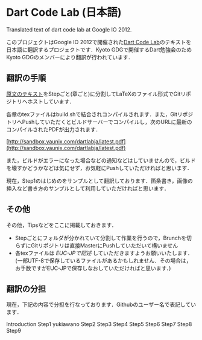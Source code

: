 Dart Code Lab (日本語)
=============

Translated text of dart code lab at Google IO 2012.

このプロジェクトはGoogle IO 2012で開催された[Dart Code Lab](https://developers.google.com/events/io/sessions/gooio2012/1412/)のテキストを日本語に翻訳するプロジェクトです．Kyoto GDGで開催するDart勉強会のためKyoto GDGのメンバーにより翻訳が行われています．

## 翻訳の手順

[原文のテキスト](http://www.dartlang.org/slides/2012/06/io12/Bullseye-Your-first-Dart-app-Codelab-GoogleIO2012.pdf)をStepごと(章ごと)に分割してLaTeXのファイル形式でGitリポジトリへホストしています．

各章のtexファイルはbuild.shで結合されコンパイルされます．また，GitリポジトリへPushしていただくとビルドサーバーでコンパイルし，次のURLに最新のコンパイルされたPDFが出力されます．

[http://sandbox.yaunix.com/dartlabja/latest.pdf](http://sandbox.yaunix.com/dartlabja/latest.pdf)

また，ビルドがエラーになった場合などの通知などはしていませんので，ビルドを壊すかどうかなどは気にせず，お気軽にPushしていただければと思います．

現在，Step1のはじめのをサンプルとして翻訳しております．箇条書き，画像の挿入など書き方のサンプルとして利用していただければと思います．

## その他

その他，Tipsなどをここに掲載しておきます．

* Stepごとにフォルダが分かれていて分割して作業を行うので，Brunchを切らずにGitリポジトリは直接MasterにPushしていただいて構いません
* 各texファイルは *EUC-JPで記述* していただきますようお願いいたします．(一部UTF-8で保存しているファイルがあるかもしれません．その場合は，お手数ですがEUC-JPで保存しなおしていただければと思います．)

## 翻訳の分担

現在，下記の内容で分担を行なっております．Githubのユーザー名で表記しています．

Introduction 
Step1 yukiawano
Step2 
Step3 
Step4 
Step5 
Step6 
Step7 
Step8 
Step9 

